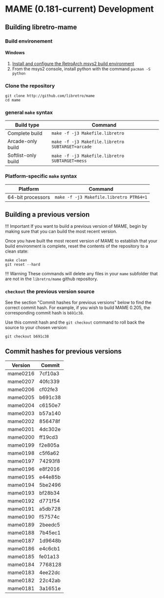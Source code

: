 # MAME (0.181-current) Development

## Building libretro-mame

### Build environement

#### Windows

1. [Install and configure the RetroArch msys2 build environment](https://docs.libretro.com/development/retroarch/compilation/windows)
2. From the msys2 console, install python with the command `pacman -S python`

### Clone the repository

```
git clone http://github.com/libretro/mame
cd mame
```

### general `make` syntax

| Build type | Command |
| --- | --- |
| Complete build     | `make -f -j3 Makefile.libretro`   |
| Arcade-only build | `make -f -j3 Makefile.libretro SUBTARGET=arcade` |
| Softlist-only build | `make -f -j3 Makefile.libretro SUBTARGET=mess`   |

### Platform-specific `make` syntax

| Platform | Command |
| --- | --- |
| 64-bit processors | `make -f -j3 Makefile.libretro PTR64=1` |

## Building a previous version

!!! Important
    If you want to build a previous version of MAME, begin by making sure that you can build the most recent version.

Once you have built the most recent version of MAME to establish that your build environment is complete, reset the contents of the repository to a clean state:

```
make clean
git reset --hard
```

!!! Warning
    These commands will delete any files in your `mame` subfolder that are not in the `libretro/mame` github repository.

### `checkout` the previous version source

See the section "Commit hashes for previous versions" below to find the correct commit hash. For example, if you wish to build MAME 0.205, the corresponding commit hash is `b691c38`.

Use this commit hash and the `git checkout` command to roll back the source to your chosen version:
```
git checkout b691c38
```
## Commit hashes for previous versions

| Version  | Commit  |
| -------- | ------- |
| mame0216 | 7cf10a3 |
| mame0207 | 40fc339 |
| mame0206 | cf02fe3 |
| mame0205 | b691c38 |
| mame0204 | c6150e7 |
| mame0203 | b57a140 |
| mame0202 | 856478f |
| mame0201 | 4dc302e |
| mame0200 | ff19cd3 |
| mame0199 | f2e805a |
| mame0198 | c5f6a62 |
| mame0197 | 74293f8 |
| mame0196 | e8f2016 |
| mame0195 | e44e85b |
| mame0194 | 5be2496 |
| mame0193 | bf28b34 |
| mame0192 | d771f54 |
| mame0191 | a5db728 |
| mame0190 | f57574c |
| mame0189 | 2beedc5 |
| mame0188 | 7b45ec1 |
| mame0187 | 1d9648b |
| mame0186 | e4c6cb1 |
| mame0185 | fe01a13 |
| mame0184 | 7768128 |
| mame0183 | 4ee22dc |
| mame0182 | 22c42ab |
| mame0181 | 3a1651e |

